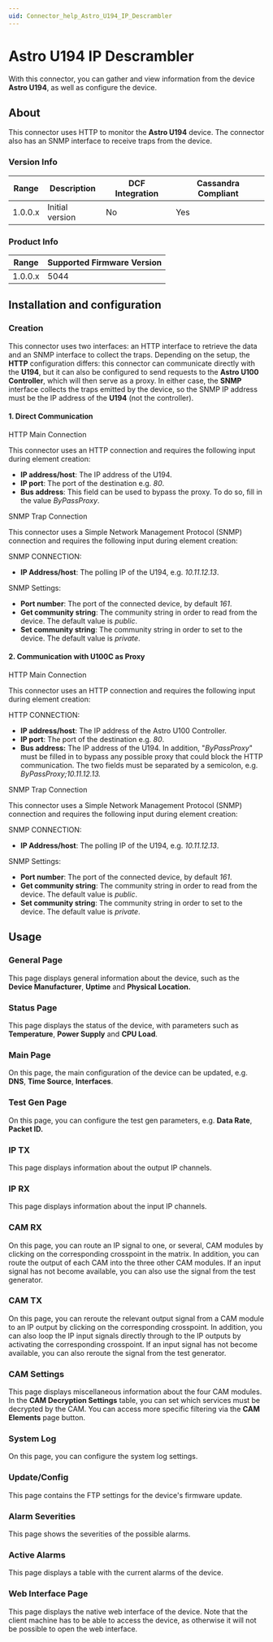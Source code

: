 ```yaml
---
uid: Connector_help_Astro_U194_IP_Descrambler
---
```


# Astro U194 IP Descrambler

With this connector, you can gather and view information from the device **Astro U194**, as well as configure the device.

## About

This connector uses HTTP to monitor the **Astro U194** device. The connector also has an SNMP interface to receive traps from the device.

### Version Info

| Range | Description | DCF Integration | Cassandra Compliant |
|------------------|-----------------|---------------------|-------------------------|
| 1.0.0.x          | Initial version | No                  | Yes                     |

### Product Info

| Range | Supported Firmware Version |
|------------------|-----------------------------|
| 1.0.0.x          | 5044                        |

## Installation and configuration

### Creation

This connector uses two interfaces: an HTTP interface to retrieve the data and an SNMP interface to collect the traps. Depending on the setup, the **HTTP** configuration differs: this connector can communicate directly with the **U194**, but it can also be configured to send requests to the **Astro U100 Controller**, which will then serve as a proxy. In either case, the **SNMP** interface collects the traps emitted by the device, so the SNMP IP address must be the IP address of the **U194** (not the controller).

#### 1. Direct Communication

HTTP Main Connection

This connector uses an HTTP connection and requires the following input during element creation:

- **IP address/host**: The IP address of the U194.
- **IP port**: The port of the destination e.g. *80*.
- **Bus address**: This field can be used to bypass the proxy. To do so, fill in the value *ByPassProxy*.

SNMP Trap Connection

This connector uses a Simple Network Management Protocol (SNMP) connection and requires the following input during element creation:

SNMP CONNECTION:

- **IP Address/host**: The polling IP of the U194, e.g. *10.11.12.13*.

SNMP Settings:

- **Port number**: The port of the connected device, by default *161*.
- **Get community string**: The community string in order to read from the device. The default value is *public*.
- **Set community string**: The community string in order to set to the device. The default value is *private*.

#### 2. Communication with U100C as Proxy

HTTP Main Connection

This connector uses an HTTP connection and requires the following input during element creation:

HTTP CONNECTION:

- **IP address/host**: The IP address of the Astro U100 Controller.
- **IP port**: The port of the destination e.g. *80*.
- **Bus address:** The IP address of the U194. In addition, "*ByPassProxy*" must be filled in to bypass any possible proxy that could block the HTTP communication. The two fields must be separated by a semicolon, e.g. *ByPassProxy;10.11.12.13.*

SNMP Trap Connection

This connector uses a Simple Network Management Protocol (SNMP) connection and requires the following input during element creation:

SNMP CONNECTION:

- **IP Address/host**: The polling IP of the U194, e.g. *10.11.12.13*.

SNMP Settings:

- **Port number**: The port of the connected device, by default *161*.
- **Get community string**: The community string in order to read from the device. The default value is *public*.
- **Set community string**: The community string in order to set to the device. The default value is *private*.

## Usage

### General Page

This page displays general information about the device, such as the **Device Manufacturer**, **Uptime** and **Physical Location.**

### Status Page

This page displays the status of the device, with parameters such as **Temperature**, **Power Supply** and **CPU Load**.

### Main Page

On this page, the main configuration of the device can be updated, e.g. **DNS**, **Time Source**, **Interfaces**.

### Test Gen Page

On this page, you can configure the test gen parameters, e.g. **Data Rate**, **Packet ID.**

### IP TX

This page displays information about the output IP channels.

### IP RX

This page displays information about the input IP channels.

### CAM RX

On this page, you can route an IP signal to one, or several, CAM modules by clicking on the corresponding crosspoint in the matrix. In addition, you can route the output of each CAM into the three other CAM modules. If an input signal has not become available, you can also use the signal from the test generator.

### CAM TX

On this page, you can reroute the relevant output signal from a CAM module to an IP output by clicking on the corresponding crosspoint. In addition, you can also loop the IP input signals directly through to the IP outputs by activating the corresponding crosspoint. If an input signal has not become available, you can also reroute the signal from the test generator.

### CAM Settings

This page displays miscellaneous information about the four CAM modules. In the **CAM Decryption Settings** table, you can set which services must be decrypted by the CAM. You can access more specific filtering via the **CAM Elements** page button.

### System Log

On this page, you can configure the system log settings.

### Update/Config

This page contains the FTP settings for the device's firmware update.

### Alarm Severities

This page shows the severities of the possible alarms.

### Active Alarms

This page displays a table with the current alarms of the device.

### Web Interface Page

This page displays the native web interface of the device. Note that the client machine has to be able to access the device, as otherwise it will not be possible to open the web interface.

